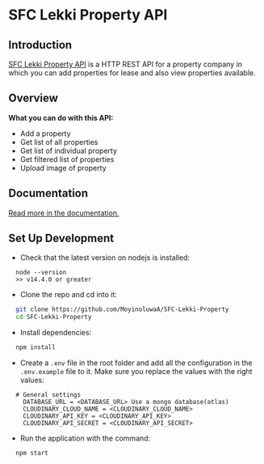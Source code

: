 # SFC Lekki Property API

## Introduction

[SFC Lekki Property API](https://documenter.getpostman.com/view/15779746/UVXhpbiF) is a HTTP REST API for a property company in which you can add properties for lease and also view properties available.

## Overview

**What you can do with this API:**

- Add a property
- Get list of all properties
- Get list of individual property
- Get filtered list of properties
- Upload image of property

## Documentation

[Read more in the documentation.](https://documenter.getpostman.com/view/15779746/UVXhpbiF)

## Set Up Development

- Check that the latest version on nodejs is installed:

```
  node --version
  >> v14.4.0 or greater
```

- Clone the repo and cd into it:

```bash
  git clone https://github.com/MoyinoluwaA/SFC-Lekki-Property
  cd SFC-Lekki-Property
```

- Install dependencies:

```bash
  npm install
```

- Create a `.env` file in the root folder and add all the configuration in the `.env.example` file to it. Make sure you replace the values with the right values:

```
  # General settings
    DATABASE_URL = <DATABASE_URL> Use a mongo database(atlas)
    CLOUDINARY_CLOUD_NAME = <CLOUDINARY_CLOUD_NAME>
    CLOUDINARY_API_KEY = <CLOUDINARY_API_KEY>
    CLOUDINARY_API_SECRET = <CLOUDINARY_API_SECRET>

```

- Run the application with the command:

```
  npm start
```
